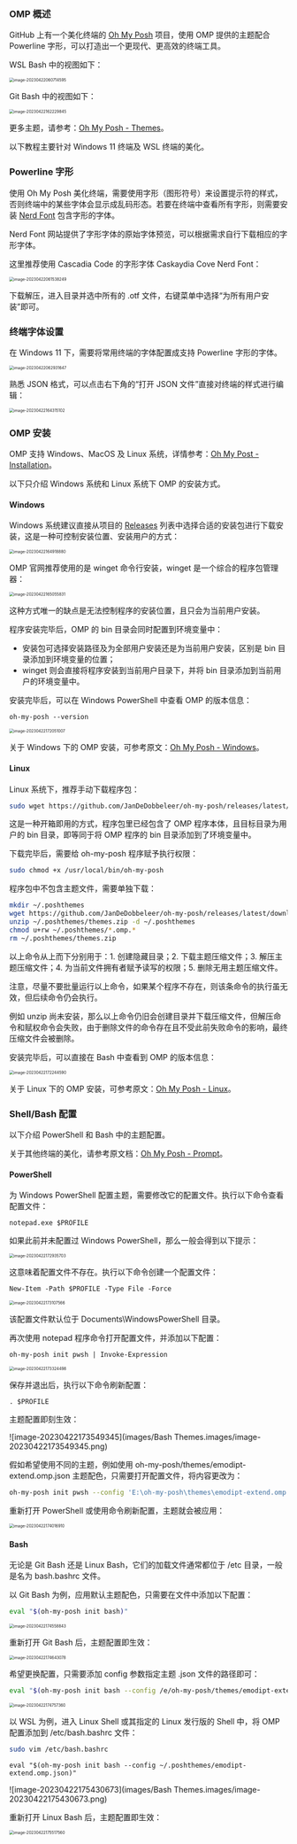 ### OMP 概述

GitHub 上有一个美化终端的 [Oh My Posh](https://github.com/JanDeDobbeleer/oh-my-posh) 项目，使用 OMP 提供的主题配合 Powerline 字形，可以打造出一个更现代、更高效的终端工具。

WSL Bash 中的视图如下：

<img src="images/Bash Themes.images/image-20230422060714595.png" alt="image-20230422060714595" style="zoom: 50%;" />

Git Bash 中的视图如下：

<img src="images/Bash Themes.images/image-20230422162229845.png" alt="image-20230422162229845" style="zoom:50%;" />

更多主题，请参考：[Oh My Posh - Themes](https://ohmyposh.dev/docs/themes)。

以下教程主要针对 Windows 11 终端及 WSL 终端的美化。

### Powerline 字形

使用 Oh My Posh 美化终端，需要使用字形（图形符号）来设置提示符的样式，否则终端中的某些字体会显示成乱码形态。若要在终端中查看所有字形，则需要安装 [Nerd Font](https://www.nerdfonts.com/font-downloads) 包含字形的字体。

Nerd Font 网站提供了字形字体的原始字体预览，可以根据需求自行下载相应的字形字体。

这里推荐使用 Cascadia Code 的字形字体 Caskaydia Cove Nerd Font：

<img src="images/Bash Themes.images/image-20230422061538249.png" alt="image-20230422061538249" style="zoom:50%;" />

下载解压，进入目录并选中所有的 .otf 文件，右键菜单中选择“为所有用户安装”即可。

### 终端字体设置

在 Windows 11 下，需要将常用终端的字体配置成支持 Powerline 字形的字体。

<img src="images/Bash Themes.images/image-20230422062931647.png" alt="image-20230422062931647" style="zoom:50%;" />

熟悉 JSON 格式，可以点击右下角的“打开 JSON 文件”直接对终端的样式进行编辑：

<img src="images/Bash Themes.images/image-20230422164315102.png" alt="image-20230422164315102" style="zoom:50%;" />

### OMP 安装

OMP 支持 Windows、MacOS 及 Linux 系统，详情参考：[Oh My Post - Installation](https://ohmyposh.dev/docs/installation/windows)。

以下只介绍 Windows 系统和 Linux 系统下 OMP 的安装方式。

#### Windows

Windows 系统建议直接从项目的 [Releases](https://github.com/JanDeDobbeleer/oh-my-posh/releases) 列表中选择合适的安装包进行下载安装，这是一种可控制安装位置、安装用户的方式：

<img src="images/Bash Themes.images/image-20230422164918880.png" alt="image-20230422164918880" style="zoom:50%;" />

OMP 官网推荐使用的是 winget 命令行安装，winget 是一个综合的程序包管理器：

<img src="images/Bash Themes.images/image-20230422165055831.png" alt="image-20230422165055831" style="zoom:50%;" />

这种方式唯一的缺点是无法控制程序的安装位置，且只会为当前用户安装。

程序安装完毕后，OMP 的 bin 目录会同时配置到环境变量中：

- 安装包可选择安装路径及为全部用户安装还是为当前用户安装，区别是 bin 目录添加到环境变量的位置；
- winget 则会直接将程序安装到当前用户目录下，并将 bin 目录添加到当前用户的环境变量中。

安装完毕后，可以在 Windows PowerShell 中查看 OMP 的版本信息：

```shell
oh-my-posh --version
```

<img src="images/Bash Themes.images/image-20230422172051007.png" alt="image-20230422172051007" style="zoom:50%;" />

关于 Windows 下的 OMP 安装，可参考原文：[Oh My Posh - Windows](https://ohmyposh.dev/docs/installation/windows)。

#### Linux

Linux 系统下，推荐手动下载程序包：

```bash
sudo wget https://github.com/JanDeDobbeleer/oh-my-posh/releases/latest/download/posh-linux-amd64 -O /usr/local/bin/oh-my-posh
```

这是一种开箱即用的方式，程序包里已经包含了 OMP 程序本体，且目标目录为用户的 bin 目录，即等同于将 OMP 程序的 bin 目录添加到了环境变量中。

下载完毕后，需要给 oh-my-posh 程序赋予执行权限：

```bash
sudo chmod +x /usr/local/bin/oh-my-posh
```

程序包中不包含主题文件，需要单独下载：

```bash
mkdir ~/.poshthemes
wget https://github.com/JanDeDobbeleer/oh-my-posh/releases/latest/download/themes.zip -O ~/.poshthemes/themes.zip
unzip ~/.poshthemes/themes.zip -d ~/.poshthemes
chmod u+rw ~/.poshthemes/*.omp.*
rm ~/.poshthemes/themes.zip
```

以上命令从上而下分别用于：1. 创建隐藏目录；2. 下载主题压缩文件；3. 解压主题压缩文件；4. 为当前文件拥有者赋予读写的权限；5. 删除无用主题压缩文件。

注意，尽量不要批量运行以上命令，如果某个程序不存在，则该条命令的执行虽无效，但后续命令仍会执行。

例如 unzip 尚未安装，那么以上命令仍旧会创建目录并下载压缩文件，但解压命令和赋权命令会失败，由于删除文件的命令存在且不受此前失败命令的影响，最终压缩文件会被删除。

安装完毕后，可以直接在 Bash 中查看到 OMP 的版本信息：

<img src="images/Bash Themes.images/image-20230422172244590.png" alt="image-20230422172244590" style="zoom:50%;" />

关于 Linux 下的 OMP 安装，可参考原文：[Oh My Posh - Linux](https://ohmyposh.dev/docs/installation/linux)。

### Shell/Bash 配置

以下介绍 PowerShell 和 Bash 中的主题配置。

关于其他终端的美化，请参考原文档：[Oh My Posh - Prompt](https://ohmyposh.dev/docs/installation/prompt)。

#### PowerShell

为 Windows PowerShell 配置主题，需要修改它的配置文件。执行以下命令查看配置文件：

```shell
notepad.exe $PROFILE
```

如果此前并未配置过 Windows PowerShell，那么一般会得到以下提示：

<img src="images/Bash Themes.images/image-20230422172935703.png" alt="image-20230422172935703" style="zoom:50%;" />

这意味着配置文件不存在。执行以下命令创建一个配置文件：

```shell
New-Item -Path $PROFILE -Type File -Force
```

<img src="images/Bash Themes.images/image-20230422173107566.png" alt="image-20230422173107566" style="zoom:50%;" />

该配置文件默认位于 Documents\WindowsPowerShell 目录。

再次使用 notepad 程序命令打开配置文件，并添加以下配置：

```shell
oh-my-posh init pwsh | Invoke-Expression
```

<img src="images/Bash Themes.images/image-20230422173324498.png" alt="image-20230422173324498" style="zoom:50%;" />

保存并退出后，执行以下命令刷新配置：

```shell
. $PROFILE
```

主题配置即刻生效：

![image-20230422173549345](images/Bash Themes.images/image-20230422173549345.png)

假如希望使用不同的主题，例如使用 oh-my-posh/themes/emodipt-extend.omp.json 主题配色，只需要打开配置文件，将内容更改为：

```bash
oh-my-posh init pwsh --config 'E:\oh-my-posh\themes\emodipt-extend.omp.json' | Invoke-Expression
```

重新打开 PowerShell 或使用命令刷新配置，主题就会被应用：

<img src="images/Bash Themes.images/image-20230422174016910.png" alt="image-20230422174016910" style="zoom:50%;" />

#### Bash

无论是 Git Bash 还是 Linux Bash，它们的加载文件通常都位于 /etc 目录，一般是名为 bash.bashrc 文件。

以 Git Bash 为例，应用默认主题配色，只需要在文件中添加以下配置：

```bash
eval "$(oh-my-posh init bash)"
```

<img src="images/Bash Themes.images/image-20230422174558843.png" alt="image-20230422174558843" style="zoom:50%;" />

重新打开 Git Bash 后，主题配置即生效：

<img src="images/Bash Themes.images/image-20230422174643078.png" alt="image-20230422174643078" style="zoom:50%;" />

希望更换配置，只需要添加 config 参数指定主题 .json 文件的路径即可：

```bash
eval "$(oh-my-posh init bash --config /e/oh-my-posh/themes/emodipt-extend.omp.json)"
```

<img src="images/Bash Themes.images/image-20230422174757360.png" alt="image-20230422174757360" style="zoom:50%;" />

以 WSL 为例，进入 Linux Shell 或其指定的 Linux 发行版的 Shell 中，将 OMP 配置添加到 /etc/bash.bashrc 文件：

```bash
sudo vim /etc/bash.bashrc
```

```
eval "$(oh-my-posh init bash --config ~/.poshthemes/emodipt-extend.omp.json)"
```

![image-20230422175430673](images/Bash Themes.images/image-20230422175430673.png)

重新打开 Linux Bash 后，主题配置即生效：

<img src="images/Bash Themes.images/image-20230422175517560.png" alt="image-20230422175517560" style="zoom:50%;" />